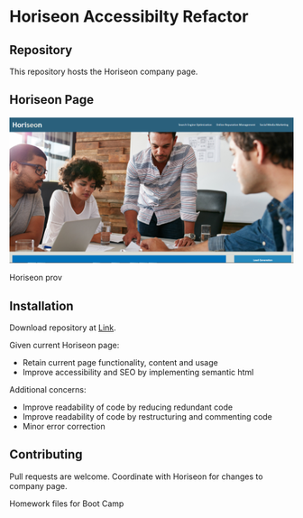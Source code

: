 # Horiseon Accessibilty Refactor

## Repository

This repository hosts the Horiseon company page.

## Horiseon Page

![Image](assets/images/home_page_screenshot.png)

Horiseon prov



## Installation

Download repository at [Link](https://github.com/Udunomancer/gt-ft-horiseon-refactor.git).

Given current Horiseon page:
* Retain current page functionality, content and usage
* Improve accessibility and SEO by implementing semantic html

Additional concerns:
* Improve readability of code by reducing redundant code
* Improve readability of code by restructuring and commenting code
* Minor error correction

## Contributing

Pull requests are welcome.  Coordinate with Horiseon for changes to company page.

Homework files for Boot Camp